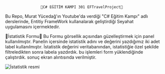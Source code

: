  					📌C# EĞİTİM KAMPI 301 EFTravelProject📌



Bu Repo, Murat Yücedağ'ın Youtube'da verdiği "C# Eğitim Kampı" adlı derslerinde, Entitiy FrameWork kullanalarak geliştirdiği Seyahat uygulamasını içermektedir.

📌İstatistik Formu📌
Bu Formu görsellik açısından güzelleştirmek için panel kullanılmıştır. Panelin içersinde istatistik adını ve değerini yazdığımız iki
adet label kullanılmıştır. İstatistik değerini veritabanından, istatistiğie özel şekilde filtreledikten sonra labela yazdırdık.
bu işlemleri form yüklendiğinde çalıştırdık. sonuç ekran alıntısında verilmiştir.

![İstatistik resmi](https://raw.githubusercontent.com/Hseyintbs1/CSharpEgitimKampi301/refs/heads/master/Images/%C4%B0statistikEkranGoruntusu.png)

